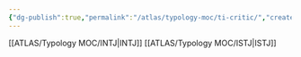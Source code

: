 ```yaml
---
{"dg-publish":true,"permalink":"/atlas/typology-moc/ti-critic/","created":"","updated":"2023-01-06T15:48:21.641+01:00"}
---
```



[[ATLAS/Typology MOC/INTJ\|INTJ]]
[[ATLAS/Typology MOC/ISTJ\|ISTJ]]
